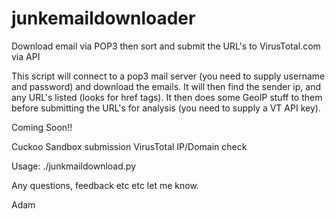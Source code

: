 junkemaildownloader
===================

Download email via POP3 then sort and submit the URL's to VirusTotal.com via API

This script will connect to a pop3 mail server (you need to supply username and password) and download the emails.
It will then find the sender ip, and any URL's listed (looks for href tags). It then does some GeoIP stuff to them
before submitting the URL's for analysis (you need to supply a VT API key).

Coming Soon!!

Cuckoo Sandbox submission
VirusTotal IP/Domain check

Usage:
./junkmaildownload.py

Any questions, feedback etc etc let me know.

Adam
